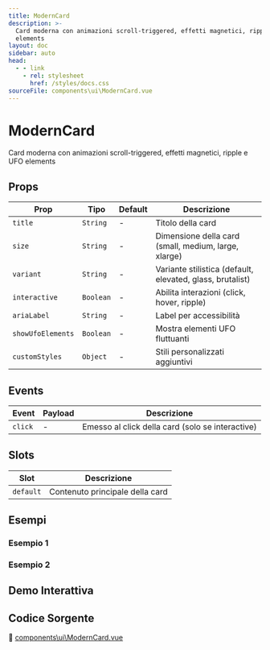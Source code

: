 ```yaml
---
title: ModernCard
description: >-
  Card moderna con animazioni scroll-triggered, effetti magnetici, ripple e UFO
  elements
layout: doc
sidebar: auto
head:
  - - link
    - rel: stylesheet
      href: /styles/docs.css
sourceFile: components\ui\ModernCard.vue
---
```


# ModernCard

Card moderna con animazioni scroll-triggered, effetti magnetici, ripple e UFO elements

## Props

| Prop | Tipo | Default | Descrizione |
|------|------|---------|-------------|
| `title` | `String` | - | Titolo della card |
| `size` | `String` | - | Dimensione della card (small, medium, large, xlarge) |
| `variant` | `String` | - | Variante stilistica (default, elevated, glass, brutalist) |
| `interactive` | `Boolean` | - | Abilita interazioni (click, hover, ripple) |
| `ariaLabel` | `String` | - | Label per accessibilità |
| `showUfoElements` | `Boolean` | - | Mostra elementi UFO fluttuanti |
| `customStyles` | `Object` | - | Stili personalizzati aggiuntivi |

## Events

| Event | Payload | Descrizione |
|-------|---------|-------------|
| `click` | - | Emesso al click della card (solo se interactive) |

## Slots

| Slot | Descrizione |
|------|-------------|
| `default` | Contenuto principale della card |

## Esempi

### Esempio 1



### Esempio 2



## Demo Interattiva

<ClientOnly>
<ExampleContainer component="ModernCard" />
</ClientOnly>

## Codice Sorgente

📁 [components\ui\ModernCard.vue](https://github.com/alicemandelli/portfolio/blob/main/src/components\ui\ModernCard.vue)

